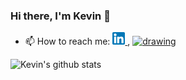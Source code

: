 ### Hi there, I'm Kevin 👋

<!--
**kevnramos/kevnramos** is a ✨ _special_ ✨ repository because its `README.md` (this file) appears on your GitHub profile.

Here are some ideas to get you started:

- 🔭 I’m currently working on ...
- 👯 I’m looking to collaborate on ...
- 🤔 I’m looking for help with ...
- 💬 Ask me about ...
- 😄 Pronouns: ...
- ⚡ Fun fact: ...
- 🌱 I’m currently learning ...
-->

- 📫 How to reach me: [ <img src="./linkedin.png" width="20"> ](https://www.linkedin.com/in/kevnramos/), [ <img src="https://cdn-icons-png.flaticon.com/512/552/552486.png" alt="drawing" width="20"/> ](mailto:kevdramos1121@gmail.com)



![Kevin's github stats](https://github-readme-stats.vercel.app/api?username=kevnramos&show_icons=true&hide_border=true&theme=tokyonight)
